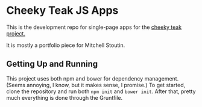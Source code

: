 # Cheeky Teak JS Apps
This is the development repo for single-page apps for the [cheeky teak project.](https://github.com/mitchellst/cheeky-teak)

It is mostly a portfolio piece for Mitchell Stoutin.

## Getting Up and Running
This project uses both npm and bower for dependency management. (Seems annoying, I know, but it makes sense, I promise.)
To get started, clone the repository and run both `npm init` and `bower init`. After that, pretty much everything is done
through the Gruntfile.
